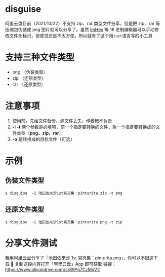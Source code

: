 # disguise

阿里云盘目前（2021/10/22）不支持 zip、rar 类型文件分享，但是把 zip、rar 等压缩包伪装成 png 图片就可以分享了。虽然 [ImHex](https://github.com/WerWolv/ImHex) 等 16 进制编辑器可以手动修改文件头标识，但感觉还是不太方便，所以就有了这个用`rust`语言写的小工具

# 支持三种文件类型

- png （伪装类型）
- zip （还原类型）
- rar （还原类型）

# 注意事项

1. 使用前，先给文件备份，源文件丢失，作者概不负责
2. **-i -t** 两个参数是必填项，前一个指定要转换的文件，后一个指定要转换成的文件类型（**png、zip、rar**）
3. **-o** 是转换成的目标文件（可选）

# 示例

## 伪装文件类型

```console
$ disguise  -i 池田依來沙1st寫真集：pinturita.zip -t png
```

## 还原文件类型

```console
$ disguise  -i 池田依來沙1st寫真集：pinturita.png -t zip
```

# 分享文件测试

我用阿里云盘分享了「池田依來沙 1st 寫真集：pinturita.png」，你可以不限速下载 🚀
复制这段内容打开「阿里云盘」App 即可获取
链接：https://www.aliyundrive.com/s/89Pp7CzMxV2
